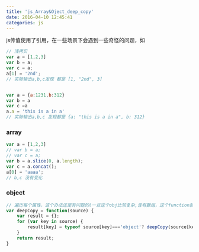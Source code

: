 ```yaml
---
title: 'js_Array&Oject_deep_copy'
date: 2016-04-10 12:45:41
categories: js
---
```


js传值使用了引用，在一些场景下会遇到一些奇怪的问题，如

```javascript
// 浅拷贝
var a = [1,2,3]
var b = a;
var c = a;
a[1] = '2nd';
// 实际输出a,b,c发现 都是 [1, "2nd", 3]


var a = {a:1231,b:312}
var b = a
var c =a
a.a = 'this is a in a'
// 实际输出a,b,c 发现都是 {a: "this is a in a", b: 312}
```

### array
```javascript
var a = [1,2,3]
// var b = a;
// var c = a;
var b = a.slice(0, a.length);
var c = a.concat();
a[0] = 'aaaa';
// b,c 没有变化
```

### object
```javascript
// 遍历每个属性，这个办法还是有问题的(一旦这个obj比较复杂,含有数组，这个function就不能用了)
var deepCopy = function(source) {
    var result = {};
    for (var key in source) {
        result[key] = typeof source[key]==='object'? deepCopy(source[key]): source[key];
    } 
    return result;
}
```
